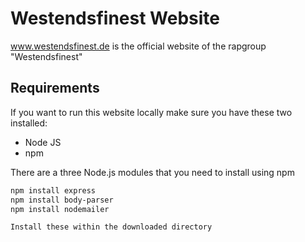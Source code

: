 # Westendsfinest Website

www.westendsfinest.de is the official website of the rapgroup "Westendsfinest"

## Requirements

If you want to run this website locally make sure you have these two installed:

- Node JS
- npm

There are a three Node.js modules that you need to install using npm

```bash
npm install express
npm install body-parser
npm install nodemailer

Install these within the downloaded directory
